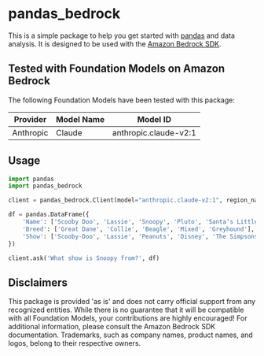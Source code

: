 # pandas_bedrock

This is a simple package to help you get started with [pandas](https://pandas.pydata.org/) and data analysis. It is designed to be used with the [Amazon Bedrock SDK](https://docs.aws.amazon.com/bedrock/latest/APIReference/welcome.html).

## Tested with Foundation Models on Amazon Bedrock

The following Foundation Models have been tested with this package:

| Provider | Model Name | Model ID | 
| --- | --- | --- |
| Anthropic | Claude | anthropic.claude-v2:1 |

## Usage

```python
import pandas
import pandas_bedrock

client = pandas_bedrock.Client(model="anthropic.claude-v2:1", region_name  = "us-east-1", profile_name = "your_aws_profile")

df = pandas.DataFrame({
    'Name': ['Scooby Doo', 'Lassie', 'Snoopy', 'Pluto', 'Santa’s Little Helper'],
    'Breed': ['Great Dane', 'Collie', 'Beagle', 'Mixed', 'Greyhound'],
    'Show': ['Scooby-Doo', 'Lassie', 'Peanuts', 'Disney', 'The Simpsons']
})

client.ask('What show is Snoopy from?', df)
```

## Disclaimers

This package is provided 'as is' and does not carry official support from any recognized entities. While there is no guarantee that it will be compatible with all Foundation Models, your contributions are highly encouraged! For additional information, please consult the Amazon Bedrock SDK documentation. Trademarks, such as company names, product names, and logos, belong to their respective owners.
